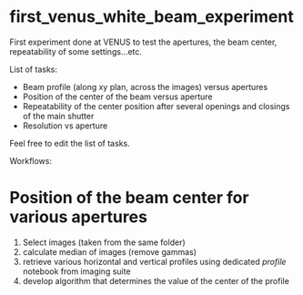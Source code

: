 # first_venus_white_beam_experiment
First experiment done at VENUS to test the apertures, the beam center, repeatability of some settings...etc.

List of tasks:

* Beam profile (along xy plan, across the images) versus apertures
* Position of the center of the beam versus aperture
* Repeatability of the center position after several openings and closings of the main shutter
* Resolution vs aperture

Feel free to edit the list of tasks. 

Workflows:

# Position of the beam center for various apertures

1. Select images (taken from the same folder)
2. calculate median of images (remove gammas)
3. retrieve various horizontal and vertical profiles using dedicated *profile* notebook from imaging suite
4. develop algorithm that determines the value of the center of the profile